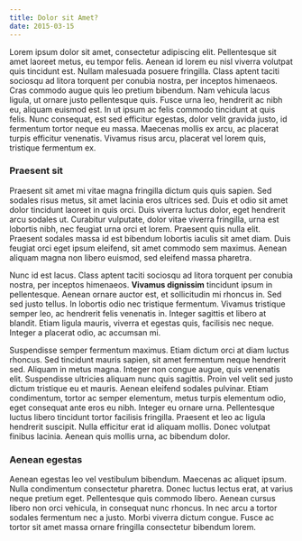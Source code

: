 ```yaml
---
title: Dolor sit Amet?
date: 2015-03-15
---
```


Lorem ipsum dolor sit amet, consectetur adipiscing elit. Pellentesque sit amet laoreet metus, eu tempor felis. Aenean id lorem eu nisl viverra volutpat quis tincidunt est. Nullam malesuada posuere fringilla. Class aptent taciti sociosqu ad litora torquent per conubia nostra, per inceptos himenaeos. Cras commodo augue quis leo pretium bibendum. Nam vehicula lacus ligula, ut ornare justo pellentesque quis. Fusce urna leo, hendrerit ac nibh eu, aliquam euismod est. In ut ipsum ac felis commodo tincidunt at quis felis. Nunc consequat, est sed efficitur egestas, dolor velit gravida justo, id fermentum tortor neque eu massa. Maecenas mollis ex arcu, ac placerat turpis efficitur venenatis. Vivamus risus arcu, placerat vel lorem quis, tristique fermentum ex.

### Praesent sit
Praesent sit amet mi vitae magna fringilla dictum quis quis sapien. Sed sodales risus metus, sit amet lacinia eros ultrices sed. Duis et odio sit amet dolor tincidunt laoreet in quis orci. Duis viverra luctus dolor, eget hendrerit arcu sodales ut. Curabitur vulputate, dolor vitae viverra fringilla, urna est lobortis nibh, nec feugiat urna orci et lorem. Praesent quis nulla elit. Praesent sodales massa id est bibendum lobortis iaculis sit amet diam. Duis feugiat orci eget ipsum eleifend, sit amet commodo sem maximus. Aenean aliquam magna non libero euismod, sed eleifend massa pharetra.

Nunc id est lacus. Class aptent taciti sociosqu ad litora torquent per conubia nostra, per inceptos himenaeos. **Vivamus dignissim** tincidunt ipsum in pellentesque. Aenean ornare auctor est, et sollicitudin mi rhoncus in. Sed sed justo tellus. In lobortis odio nec tristique fermentum. Vivamus tristique semper leo, ac hendrerit felis venenatis in. Integer sagittis et libero at blandit. Etiam ligula mauris, viverra et egestas quis, facilisis nec neque. Integer a placerat odio, ac accumsan mi.

Suspendisse semper fermentum maximus. Etiam dictum orci at diam luctus rhoncus. Sed tincidunt mauris sapien, sit amet fermentum neque hendrerit sed. Aliquam in metus magna. Integer non congue augue, quis venenatis elit. Suspendisse ultricies aliquam nunc quis sagittis. Proin vel velit sed justo dictum tristique eu et mauris. Aenean eleifend sodales pulvinar. Etiam condimentum, tortor ac semper elementum, metus turpis elementum odio, eget consequat ante eros eu nibh. Integer eu ornare urna. Pellentesque luctus libero tincidunt tortor facilisis fringilla. Praesent et leo ac ligula hendrerit suscipit. Nulla efficitur erat id aliquam mollis. Donec volutpat finibus lacinia. Aenean quis mollis urna, ac bibendum dolor.

### Aenean egestas

Aenean egestas leo vel vestibulum bibendum. Maecenas ac aliquet ipsum. Nulla condimentum consectetur pharetra. Donec luctus lectus erat, at varius neque pretium eget. Pellentesque quis commodo libero. Aenean cursus libero non orci vehicula, in consequat nunc rhoncus. In nec arcu a tortor sodales fermentum nec a justo. Morbi viverra dictum congue. Fusce ac tortor sit amet massa ornare fringilla consectetur bibendum lorem.
